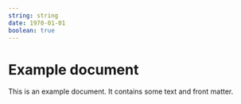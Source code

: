 ```yaml
---
string: string
date: 1970-01-01
boolean: true
---
```


# Example document

This is an example document. It contains some text and front matter.
